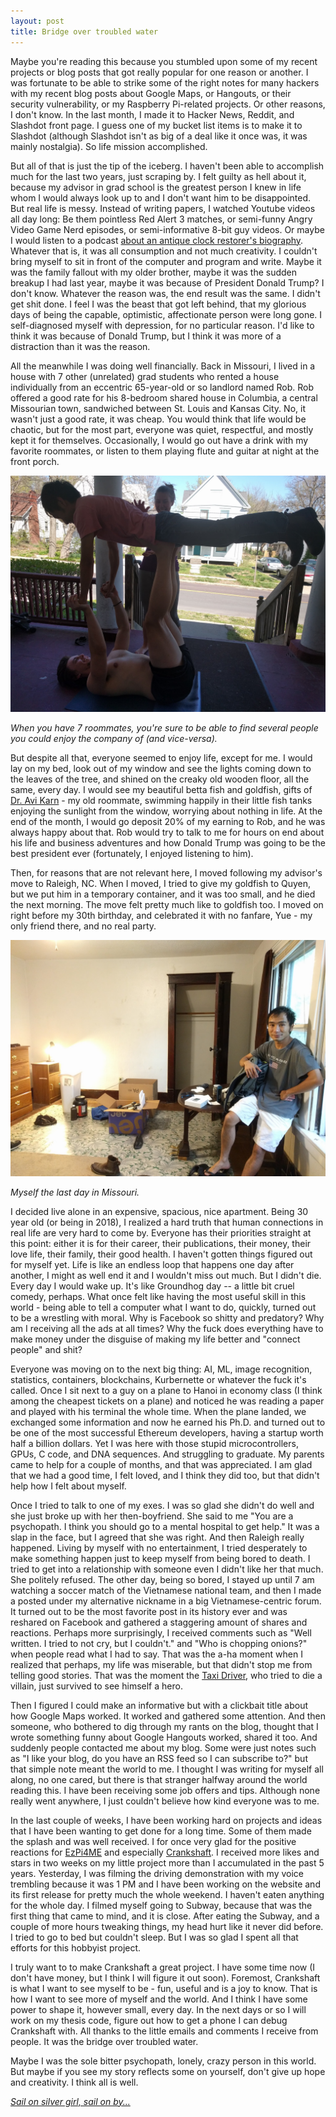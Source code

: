 ```yaml
---
layout: post
title: Bridge over troubled water
---
```


Maybe you're reading this because you stumbled upon some of my recent projects or blog posts that got really popular for one reason or another. I was fortunate to be able to strike some of the right notes for many hackers with my recent blog posts about Google Maps, or Hangouts, or their security vulnerability, or my Raspberry Pi-related projects. Or other reasons, I don't know. In the last month, I made it to Hacker News, Reddit, and Slashdot front page. I guess one of my bucket list items is to make it to Slashdot (although Slashdot isn't as big of a deal like it once was, it was mainly nostalgia). So life mission accomplished.

But all of that is just the tip of the iceberg. I haven't been able to accomplish much for the last two years, just scraping by. I felt guilty as hell about it, because my advisor in grad school is the greatest person I knew in life whom I would always look up to and I don't want him to be disappointed.  But real life is messy. Instead of writing papers, I watched Youtube videos all day long: Be them pointless Red Alert 3 matches, or semi-funny Angry Video Game Nerd episodes, or semi-informative 8-bit guy videos. Or maybe I would listen to a podcast [about an antique clock restorer's biography](https://stownpodcast.org). Whatever that is, it was all consumption and not much creativity. I couldn't bring myself to sit in front of the computer and program and write. Maybe it was the family fallout with my older brother, maybe it was the sudden breakup I had last year, maybe it was because of President Donald Trump? I don't know. Whatever the reason was, the end result was the same. I didn't get shit done. I feel I was the beast that got left behind, that my glorious days of being the capable, optimistic, affectionate person were long gone. I self-diagnosed myself with depression, for no particular reason. I'd like to think it was because of Donald Trump, but I think it was more of a distraction than it was the reason.

All the meanwhile I was doing well financially. Back in Missouri, I lived in a house with 7 other (unrelated) grad students who rented a house individually from an eccentric 65-year-old or so landlord named Rob. Rob offered a good rate for his 8-bedroom shared house in Columbia, a central Missourian town, sandwiched between St. Louis and Kansas City. No, it wasn't just a good rate, it was cheap. You would think that life would be chaotic, but for the most part, everyone was quiet, respectful, and mostly kept it for themselves. Occasionally, I would go out have a drink with my favorite roommates, or listen to them playing flute and guitar at night at the front porch. 

![Daniel Ray](/assets/posts-images/daniel_ray.jpg)

_When you have 7 roommates, you're sure to be able to find several people you could enjoy the company of (and vice-versa)._

But despite all that, everyone seemed to enjoy life, except for me. I would lay on my bed, look out of my window and see the lights coming down to the leaves of the tree, and shined on the creaky old wooden floor, all the same, every day. I would see my beautiful betta fish and goldfish, gifts of [Dr. Avi Karn](http://avikarn.com) - my old roommate, swimming happily in their little fish tanks enjoying the sunlight from the window, worrying about nothing in life. At the end of the month, I would go deposit 20% of my earning to Rob, and he was always happy about that. Rob would try to talk to me for hours on end about his life and business adventures and how Donald Trump was going to be the best president ever (fortunately, I enjoyed listening to him).

Then, for reasons that are not relevant here, I moved following my advisor's move to Raleigh, NC. When I moved, I tried to give my goldfish to Quyen, but we put him in a temporary container, and it was too small, and he died the next morning. The move felt pretty much like to goldfish too. I moved on right before my 30th birthday, and celebrated it with no fanfare, Yue - my only friend there, and no real party. 

![Daniel Ray](/assets/posts-images/before_move.jpg)

_Myself the last day in Missouri._

I decided live alone in an expensive, spacious, nice apartment. Being 30 year old (or being in 2018), I realized a hard truth that human connections in real life are very hard to come by. Everyone has their priorities straight at this point: either it is for their career, their publications, their money, their love life, their family, their good health. I haven't gotten things figured out for myself yet. Life is like an endless loop that happens one day after another, I might as well end it and I wouldn't miss out much. But I didn't die. Every day I would wake up. It's like Groundhog day -- a little bit cruel comedy, perhaps. What once felt like having the most useful skill in this world - being able to tell a computer what I want to do, quickly, turned out to be a wrestling with moral. Why is Facebook so shitty and predatory? Why am I receiving all the ads at all times? Why the fuck does everything have to make money under the disguise of making my life better and "connect people" and shit?

Everyone was moving on to the next big thing: AI, ML, image recognition, statistics, containers, blockchains, Kurbernette or whatever the fuck it's called. Once I sit next to a guy on a plane to Hanoi in economy class (I think among the cheapest tickets on a plane) and noticed he was reading a paper and played with his terminal the whole time. When the plane landed, we exchanged some information and now he earned his Ph.D. and turned out to be one of the most successful Ethereum developers, having a startup worth half a billion dollars. Yet I was here with those stupid microcontrollers, GPUs, C code, and DNA sequences. And struggling to graduate. My parents came to help for a couple of months, and that was appreciated. I am glad that we had a good time, I felt loved, and I think they did too, but that didn't help how I felt about myself. 

Once I tried to talk to one of my exes. I was so glad she didn't do well and she just broke up with her then-boyfriend. She said to me "You are a psychopath. I think you should go to a mental hospital to get help." It was a slap in the face, but I agreed that she was right. And then Raleigh really happened. Living by myself with no entertainment, I tried desperately to make something happen just to keep myself from being bored to death. I tried to get into a relationship with someone even I didn't like her that much. She politely refused. The other day, being so bored, I stayed up until 7 am watching a soccer match of the Vietnamese national team, and then I made a posted under my alternative nickname in a big Vietnamese-centric forum. It turned out to be the most favorite post in its history ever and was reshared on Facebook and gathered a staggering amount of shares and reactions. Perhaps more surprisingly, I received comments such as "Well written. I tried to not cry, but I couldn't." and "Who is chopping onions?" when people read what I had to say. That was the a-ha moment when I realized that perhaps, my life was miserable, but that didn't stop me from telling good stories. That was the moment the [Taxi Driver](http://www.imdb.com/title/tt0075314/), who tried to die a villain, just survived to see himself a hero.

Then I figured I could make an informative but with a clickbait title about how Google Maps worked. It worked and gathered some attention. And then someone, who bothered to dig through my rants on the blog, thought that I wrote something funny about Google Hangouts worked, shared it too. And suddenly people contacted me about my blog. Some were just notes such as "I like your blog, do you have an RSS feed so I can subscribe to?" but that simple note meant the world to me. I thought I was writing for myself all along, no one cared, but there is that stranger halfway around the world reading this. I have been receiving some job offers and tips. Although none really went anywhere, I just couldn't believe how kind everyone was to me. 

In the last couple of weeks, I have been working hard on projects and ideas that I have been wanting to get done for a long time. Some of them made the splash and was well received. I for once very glad for the positive reactions for [EzPi4ME](https://github.com/htruong/ezpi4me) and especially [Crankshaft](http://getcrankshaft.com). I received more likes and stars in two weeks on my little project more than I accumulated in the past 5 years. Yesterday, I was filming the driving demonstration with my voice trembling because it was 1 PM and I have been working on the website and its first release for pretty much the whole weekend. I haven't eaten anything for the whole day. I filmed myself going to Subway, because that was the first thing that came to mind, and it is close. After eating the Subway, and a couple of more hours tweaking things, my head hurt like it never did before. I tried to go to bed but couldn't sleep. But I was so glad I spent all that efforts for this hobbyist project.

I truly want to to make Crankshaft a great project. I have some time now (I don't have money, but I think I will figure it out soon). Foremost, Crankshaft is what I want to see myself to be - fun, useful and is a joy to know. That is how I want to see more of myself and the world. And I think I have some power to shape it, however small, every day. In the next days or so I will work on my thesis code, figure out how to get a phone I can debug Crankshaft with. All thanks to the little emails and comments I receive from people. It was the bridge over troubled water.

Maybe I was the sole bitter psychopath, lonely, crazy person in this world. But maybe if you see my story reflects some on yourself, don't give up hope and creativity. I think all is well.

*[Sail on silver girl, sail on by...](https://www.youtube.com/watch?v=H_a46WJ1viA)*

